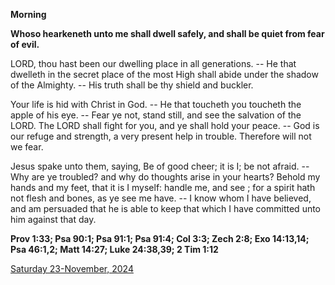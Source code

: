 **Morning**

**Whoso hearkeneth unto me shall dwell safely, and shall be quiet from fear of evil.**
 
LORD, thou hast been our dwelling place in all generations. -- He that dwelleth in the secret place of the most High shall abide under the shadow of the Almighty. -- His truth shall be thy shield and buckler.
 
Your life is hid with Christ in God. -- He that toucheth you toucheth the apple of his eye. -- Fear ye not, stand still, and see the salvation of the LORD. The LORD shall fight for you, and ye shall hold your peace. -- God is our refuge and strength, a very present help in trouble. Therefore will not we fear.
 
Jesus spake unto them, saying, Be of good cheer; it is I; be not afraid. -- Why are ye troubled? and why do thoughts arise in your hearts? Behold my hands and my feet, that it is I myself: handle me, and see ; for a spirit hath not flesh and bones, as ye see me have. -- I know whom I have believed, and am persuaded that he is able to keep that which I have committed unto him against that day.  

**Prov 1:33; Psa 90:1; Psa 91:1; Psa 91:4; Col 3:3; Zech 2:8; Exo 14:13,14; Psa 46:1,2; Matt 14:27; Luke 24:38,39; 2 Tim 1:12**

[Saturday 23-November, 2024](https://t.me/daily_light)
